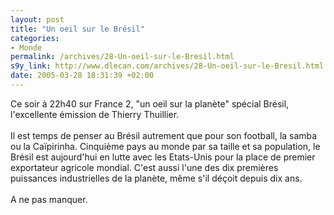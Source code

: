 ```yaml
--- 
layout: post
title: "Un oeil sur le Brésil"
categories: 
- Monde
permalink: /archives/28-Un-oeil-sur-le-Bresil.html
s9y_link: http://www.dlecan.com/archives/28-Un-oeil-sur-le-Bresil.html
date: 2005-03-28 18:31:39 +02:00
---
```

Ce soir à 22h40 sur France 2, "un oeil sur la planète" spécial Brésil, l'excellente émission de Thierry Thuillier.<br />
<br />
Il est temps de penser au Brésil autrement que pour son football, la samba ou la Caïpirinha. Cinquième pays au monde par sa taille et sa population, le Brésil est aujourd'hui en lutte avec les Etats-Unis pour la place de premier exportateur agricole mondial. C'est aussi l'une des dix premières puissances industrielles de la planète, même s'il déçoit depuis dix ans.<br />
<br />
A ne pas manquer.
